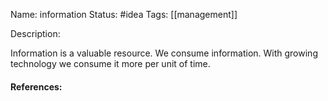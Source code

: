 Name: information
Status: #idea
Tags: [[management]]

Description:

Information is a valuable resource. We consume information. With growing technology we consume it more per unit of time.

#### References:
